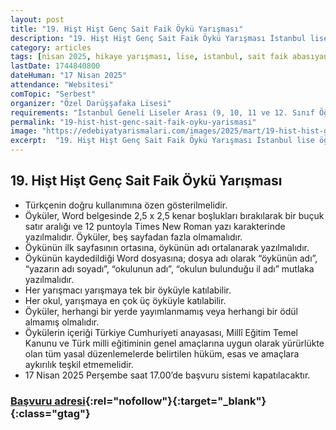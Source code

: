 ```yaml
---
layout: post
title: "19. Hişt Hişt Genç Sait Faik Öykü Yarışması"
description: "19. Hişt Hişt Genç Sait Faik Öykü Yarışması İstanbul lise öğrencileri için başvuruya hazırdır"
category: articles
tags: [nisan 2025, hikaye yarışması, lise, istanbul, sait faik abasıyanık]
lastDate: 1744840800
dateHuman: "17 Nisan 2025"
attendance: "Websitesi"
comTopic: "Serbest"
organizer: "Özel Darüşşafaka Lisesi"
requirements: "İstanbul Geneli Liseler Arası (9, 10, 11 ve 12. Sınıf Öğrencileri)"
permalink: "19-hist-hist-genc-sait-faik-oyku-yarismasi"
image: "https://edebiyatyarismalari.com/images/2025/mart/19-hist-hist-genc-sait-faik-oyku-yarismasi.jpg"
excerpt:  "19. Hişt Hişt Genç Sait Faik Öykü Yarışması İstanbul lise öğrencileri için başvuruya hazırdır"
---
```


## 19. Hişt Hişt Genç Sait Faik Öykü Yarışması

- Türkçenin doğru kullanımına özen gösterilmelidir.
- Öyküler, Word belgesinde 2,5 x 2,5 kenar boşlukları bırakılarak bir buçuk satır aralığı ve 12 puntoyla Times New Roman yazı karakterinde yazılmalıdır. Öyküler, beş sayfadan fazla olmamalıdır.
- Öykünün ilk sayfasının ortasına, öykünün adı ortalanarak yazılmalıdır.
- Öykünün kaydedildiği Word dosyasına; dosya adı olarak “öykünün adı”, “yazarın adı soyadı”, “okulunun adı”, “okulun bulunduğu il adı” mutlaka yazılmalıdır. 
- Her yarışmacı yarışmaya tek bir öyküyle katılabilir.
- Her okul, yarışmaya en çok üç öyküyle katılabilir.
- Öyküler, herhangi bir yerde yayımlanmamış veya herhangi bir ödül almamış olmalıdır.
- Öykülerin içeriği Türkiye Cumhuriyeti anayasası, Millî Eğitim Temel Kanunu ve Türk milli eğitiminin genel amaçlarına uygun olarak yürürlükte olan tüm yasal düzenlemelerde belirtilen hüküm, esas ve amaçlara aykırılık teşkil etmemelidir.
- 17 Nisan 2025 Perşembe saat 17.00’de başvuru sistemi kapatılacaktır.

### [Başvuru adresi](https://www.dek.k12.tr/yarismalar/hist-hist-genc-sait-faik-liseler-arasi-oyku-yazma-yarismasi/?ref=edebiyatyarismalari.com){:rel="nofollow"}{:target="_blank"}{:class="gtag"}
    